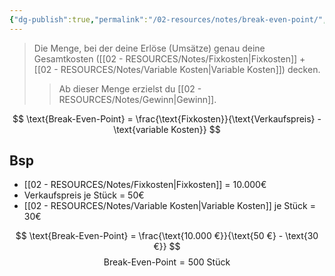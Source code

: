 ```yaml
---
{"dg-publish":true,"permalink":"/02-resources/notes/break-even-point/","tags":["GFN/prüfungsrelevant/AP1/vorbereitung","BWL"],"noteIcon":"","updated":"2025-09-05T10:12:28.000+02:00"}
---
```


>Die Menge, bei der deine Erlöse (Umsätze) genau deine Gesamtkosten ([[02 - RESOURCES/Notes/Fixkosten\|Fixkosten]] + [[02 - RESOURCES/Notes/Variable Kosten\|Variable Kosten]]) decken.
>> Ab dieser Menge erzielst du [[02 - RESOURCES/Notes/Gewinn\|Gewinn]].


$$ 
\text{Break-Even-Point} = \frac{\text{Fixkosten}}{\text{Verkaufspreis} - \text{variable Kosten}}
$$

## Bsp

- [[02 - RESOURCES/Notes/Fixkosten\|Fixkosten]] = 10.000€
- Verkaufspreis je Stück = 50€
- [[02 - RESOURCES/Notes/Variable Kosten\|Variable Kosten]] je Stück = 30€



$$ 
\text{Break-Even-Point} = \frac{\text{10.000 €}}{\text{50 €} - \text{30 €}}
$$
$$ 
\text{Break-Even-Point} = \text{500 Stück}
$$